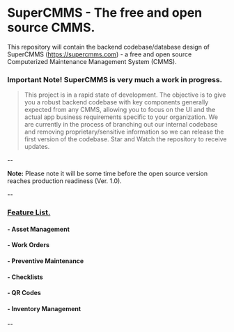 # SuperCMMS - The free and open source CMMS.

This repository will contain the backend codebase/database design of SuperCMMS (https://supercmms.com) - a free and open source Computerized Maintenance Management System (CMMS).

### Important Note! SuperCMMS is very much a work in progress.

> This project is in a rapid state of development. The objective is to give you a robust backend codebase with key components generally expected from any CMMS, allowing you to focus on the UI and the actual app business requirements specific to your organization. We are currently in the process of branching out our internal codebase and removing proprietary/sensitive information so we can release the first version of the codebase. Star and Watch the repository to receive updates.

--

**Note:** Please note it will be some time before the open source version reaches production readiness (Ver. 1.0).

--

### <ins>Feature List.</ins>

#### - Asset Management
#### - Work Orders
#### - Preventive Maintenance
#### - Checklists
#### - QR Codes
#### - Inventory Management

--

